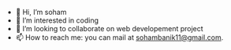 - 👋 Hi, I’m soham
- 👀 I’m interested in coding
- 💞️ I’m looking to collaborate on web developement project 
- 📫 How to reach me: you can mail at sohambanik11@gmail.com.

<!---
coolsoham/coolsoham is a ✨ special ✨ repository because its `README.md` (this file) appears on your GitHub profile.
You can click the Preview link to take a look at your changes.
--->
